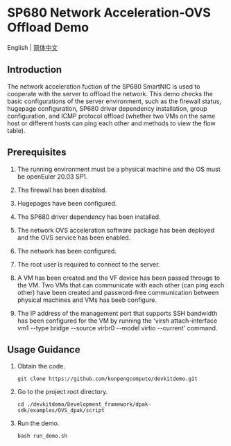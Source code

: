 # SP680 Network Acceleration-OVS Offload Demo

English | [简体中文](README.md)

## Introduction
The network acceleration fuction of the SP680 SmartNIC is used to cooperate with the server to offload the network. This demo checks the basic configurations of the server environment, such as the firewall status, hugepage configuration, SP680 driver dependency installation, group configuration, and ICMP protocol offload (whether two VMs on the same host or different hosts can ping each other and methods to view the flow table).

## Prerequisites

1. The running environment must be a physical machine and the OS must be openEuler 20.03 SP1. 

2. The firewall has been disabled.

3. Hugepages have been configured.

4. The SP680 driver dependency has been installed.

5. The network OVS acceleration software package has been deployed and the OVS service has been enabled.

6. The network has been configured.

7. The root user is required to connect to the server.

8. A VM has been created and the VF device has been passed througe to the VM. Two VMs that can communicate with each other (can ping each other) have been created and password-free communication between physical machines and VMs has beeb configure.

9. The IP address of the management port that supports SSH bandwidth has been configured for the VM by running the 'virsh attach-interface vm1 --type bridge --source virbr0 --model virtio --current' command.

## Usage Guidance

1. Obtain the code.

   ```shell
   git clone https://github.com/kunpengcompute/devkitdemo.git
   ```

2. Go to the project root directory.


   ```shell
   cd ./devkitdemo/Development_framework/dpak-sdk/examples/OVS_dpak/script
   ```

3. Run the demo.
   ```shell
   bash run_demo.sh
   ```
